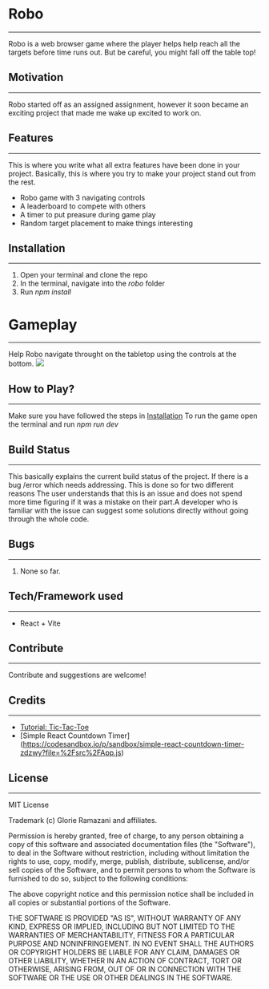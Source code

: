# Robo
***
Robo is a web browser game where the player helps help reach all the targets before time runs out. But be careful, you might fall off the table top!

## Motivation
***
Robo started off as an assigned assignment, however it soon became an exciting project that made me wake up excited to work on.

## Features
***
This is where you write what all extra features have been done in your project. Basically, this is where you try to make your project stand out from the rest.
- Robo game with 3 navigating controls
- A leaderboard to compete with others
- A timer to put preasure during game play
- Random target placement to make things interesting

## Installation
***
1. Open your terminal and clone the repo
2. In the terminal, navigate into the *robo* folder
3. Run *npm install*

# Gameplay
***
Help Robo navigate throught on the tabletop using the controls at the bottom.
![]([https://github.com/Your_Repository_Name/Your_GIF_Name.gif](https://github.com/glorie-git/robo/blob/main/resources/ROBOGAMEPLACE-ezgif.com-video-to-gif-converter.gif))

## How to Play?
***
Make sure you have followed the steps in [Installation](#installation)
To run the game open the terminal and run *npm run dev*

## Build Status
***
This basically explains the current build status of the project. If there is a bug /error which needs addressing. This is done so for two different reasons The user understands that this is an issue and does not spend more time figuring if it was a mistake on their part.A developer who is familiar with the issue can suggest some solutions directly without going through the whole code.

## Bugs
***
1. None so far.

## Tech/Framework used
***
- React + Vite

## Contribute
***
Contribute and suggestions are welcome!

## Credits
***
- [Tutorial: Tic-Tac-Toe](https://react.dev/learn/tutorial-tic-tac-toe)
- [Simple React Countdown Timer] (https://codesandbox.io/p/sandbox/simple-react-countdown-timer-zdzwy?file=%2Fsrc%2FApp.js)

## License
***
MIT License

Trademark (c) Glorie Ramazani and affiliates.

Permission is hereby granted, free of charge, to any person obtaining a copy
of this software and associated documentation files (the "Software"), to deal
in the Software without restriction, including without limitation the rights
to use, copy, modify, merge, publish, distribute, sublicense, and/or sell
copies of the Software, and to permit persons to whom the Software is
furnished to do so, subject to the following conditions:

The above copyright notice and this permission notice shall be included in all
copies or substantial portions of the Software.

THE SOFTWARE IS PROVIDED "AS IS", WITHOUT WARRANTY OF ANY KIND, EXPRESS OR
IMPLIED, INCLUDING BUT NOT LIMITED TO THE WARRANTIES OF MERCHANTABILITY,
FITNESS FOR A PARTICULAR PURPOSE AND NONINFRINGEMENT. IN NO EVENT SHALL THE
AUTHORS OR COPYRIGHT HOLDERS BE LIABLE FOR ANY CLAIM, DAMAGES OR OTHER
LIABILITY, WHETHER IN AN ACTION OF CONTRACT, TORT OR OTHERWISE, ARISING FROM,
OUT OF OR IN CONNECTION WITH THE SOFTWARE OR THE USE OR OTHER DEALINGS IN THE
SOFTWARE.
